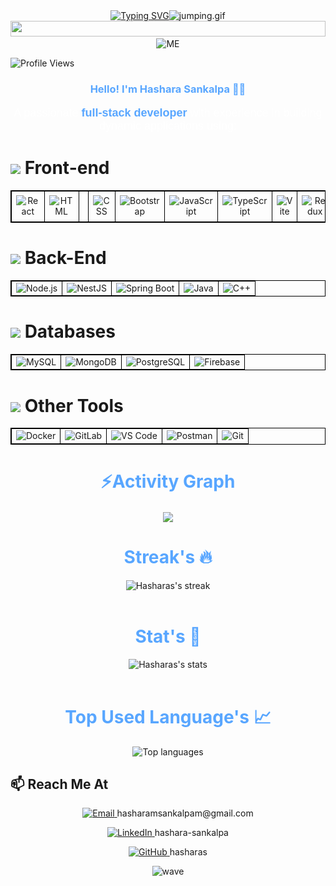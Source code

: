 <!-- hi msg-->

<div align="center">
  <a href="https://git.io/typing-svg"><img src="https://readme-typing-svg.demolab.com?font=Fira+Code&size=33&pause=1000&color=58a6ff&width=435&lines=Hi+%F0%9F%91%8B%2C+I'm+Hashara" alt="Typing SVG"></a><span><img src="https://c.tenor.com/SOVMSXmWB1kAAAAi/tony-star-jumping.gif" width="70" alt="jumping.gif"></span>
</div>
<img src="https://i.imgur.com/dBaSKWF.gif" height="25" width="100%"></img>

<div align="center">
  <img src="https://raw.githubusercontent.com/SP-XD/SP-XD/main/images/dev-working_rounded.gif" width="400" height="300" alt="ME" />
</div>

<!--view count -->

![Profile Views](https://komarev.com/ghpvc/?username=hasharas&color=blue&style=flat)

<h3 style="color: #58a6ff; text-align: center;">Hello! I'm Hashara Sankalpa 👨‍💻</h3>
<p style="text-align: center; font-family: Arial, sans-serif; font-size: 18px; color: #ffffff;">
  A passionate <strong style="color: #58a6ff;">full-stack developer</strong> with experience in building dynamic applications using:
</p>



<!--language-->

<h1><img src="https://user-images.githubusercontent.com/74038190/212284087-bbe7e430-757e-4901-90bf-4cd2ce3e1852.gif" width="30"> Front-end</h1>
<table style="border: 1px solid black; border-collapse: collapse; width: 100%;">
  <tr>
    <td style="border: 1px solid black; text-align: center;">
      <img src="https://cdn.jsdelivr.net/gh/devicons/devicon/icons/react/react-original.svg" alt="React" width="40" height="40"/>
    </td>
    <td style="border: 1px solid black; text-align: center;">
      <img src="https://cdn.jsdelivr.net/gh/devicons/devicon/icons/html5/html5-original.svg" alt="HTML" width="40" height="40"/>
    </td>
    <td style="border: 1px solid black; text-align: center;">
      <img src="https://raw.githubusercontent.com/devicons/devicon/master/icons/tailwindcss/tailwindcss-original.svg" alt="TailwindCSS" width="40" height="40"/>
    </td>
    <td style="border: 1px solid black; text-align: center;">
      <img src="https://cdn.jsdelivr.net/gh/devicons/devicon/icons/css3/css3-original.svg" alt="CSS" width="40" height="40"/>
    </td>
    <td style="border: 1px solid black; text-align: center;">
      <img src="https://cdn.jsdelivr.net/gh/devicons/devicon/icons/bootstrap/bootstrap-original.svg" alt="Bootstrap" width="40" height="40"/>
    </td>
    <td style="border: 1px solid black; text-align: center;">
      <img src="https://cdn.jsdelivr.net/gh/devicons/devicon/icons/javascript/javascript-original.svg" alt="JavaScript" width="40" height="40"/>
    </td>
    <td style="border: 1px solid black; text-align: center;">
      <img src="https://cdn.jsdelivr.net/gh/devicons/devicon/icons/typescript/typescript-original.svg" alt="TypeScript" width="40" height="40"/>
    </td>
    <td style="border: 1px solid black; text-align: center;">
      <img src="https://cdn.jsdelivr.net/gh/devicons/devicon/icons/vite/vite-original.svg" alt="Vite" width="40" height="40"/>
    </td>
    <td style="border: 1px solid black; text-align: center;">
      <img src="https://cdn.jsdelivr.net/gh/devicons/devicon/icons/redux/redux-original.svg" alt="Redux" width="40" height="40"/>
    </td>
  </tr>
</table>


<h1><img src="https://user-images.githubusercontent.com/74038190/212284087-bbe7e430-757e-4901-90bf-4cd2ce3e1852.gif" width="30"> Back-End</h1>
<table style="border: 1px solid black; border-collapse: collapse; width: 100%;">
  <tr>
    <td style="border: 1px solid black; text-align: center;">
      <img src="https://cdn.jsdelivr.net/gh/devicons/devicon/icons/nodejs/nodejs-original.svg" alt="Node.js" width="40" height="40"/>
    </td>
    <td style="border: 1px solid black; text-align: center;">
      <img src="https://nestjs.com/img/logo-small.svg" alt="NestJS" width="40" height="40"/>
    </td>
    <td style="border: 1px solid black; text-align: center;">
      <img src="https://cdn.jsdelivr.net/gh/devicons/devicon/icons/spring/spring-original.svg" alt="Spring Boot" width="40" height="40"/>
    </td>
    <td style="border: 1px solid black; text-align: center;">
      <img src="https://cdn.jsdelivr.net/gh/devicons/devicon/icons/java/java-original.svg" alt="Java" width="40" height="40"/>
    </td>
    <td style="border: 1px solid black; text-align: center;">
      <img src="https://cdn.jsdelivr.net/gh/devicons/devicon/icons/cplusplus/cplusplus-original.svg" alt="C++" width="40" height="40"/>
    </td>
  </tr>
</table>

<h1><img src="https://user-images.githubusercontent.com/74038190/212284087-bbe7e430-757e-4901-90bf-4cd2ce3e1852.gif" width="30"> Databases</h1>
<table style="border: 1px solid black; border-collapse: collapse; width: 100%;">
  <tr>
    <td style="border: 1px solid black; text-align: center;">
      <img src="https://cdn.jsdelivr.net/gh/devicons/devicon/icons/mysql/mysql-original.svg" alt="MySQL" width="40" height="40"/>  
    </td>
    <td style="border: 1px solid black; text-align: center;">
      <img src="https://cdn.jsdelivr.net/gh/devicons/devicon/icons/mongodb/mongodb-original.svg" alt="MongoDB" width="40" height="40"/>
    </td>
    <td style="border: 1px solid black; text-align: center;">
      <img src="https://cdn.jsdelivr.net/gh/devicons/devicon/icons/postgresql/postgresql-original.svg" alt="PostgreSQL" width="40" height="40"/>
    </td>
    <td style="border: 1px solid black; text-align: center;">
      <img src="https://cdn.jsdelivr.net/gh/devicons/devicon/icons/firebase/firebase-plain.svg" alt="Firebase" width="40" height="40"/>
    </td>
  </tr>
</table>


<h1><img src="https://user-images.githubusercontent.com/74038190/212284087-bbe7e430-757e-4901-90bf-4cd2ce3e1852.gif" width="30"> Other Tools</h1>
<table style="border: 1px solid black; border-collapse: collapse; width: 100%;">
  <tr>
    <td style="border: 1px solid black; text-align: center;">
      <img src="https://cdn.jsdelivr.net/gh/devicons/devicon/icons/docker/docker-original.svg" alt="Docker" width="40" height="40"/>  
    </td>
    <td style="border: 1px solid black; text-align: center;">
      <img src="https://cdn.jsdelivr.net/gh/devicons/devicon/icons/gitlab/gitlab-original.svg" alt="GitLab" width="40" height="40"/>
    </td>
    <td style="border: 1px solid black; text-align: center;">
      <img src="https://cdn.jsdelivr.net/gh/devicons/devicon/icons/vscode/vscode-original.svg" alt="VS Code" width="40" height="40"/>  
    </td>
    <td style="border: 1px solid black; text-align: center;">
      <img src="https://cdn.jsdelivr.net/gh/devicons/devicon/icons/postman/postman-original.svg" alt="Postman" width="40" height="40"/> 
    </td>
    <td style="border: 1px solid black; text-align: center;">
      <img src="https://cdn.jsdelivr.net/gh/devicons/devicon/icons/git/git-original.svg" alt="Git" width="40" height="40"/>
    </td>
  </tr>
</table>


<div align="center">
  <h1 style="color: #58a6ff;">⚡Activity Graph</h1>
  <img align="center" src="https://github-readme-activity-graph.vercel.app/graph?username=hasharas&theme=react-dark&bg_color=0d1117&color=58a6ff&line=58a6ff&point=ffffff&area=58a6ff&hide_border=true"/>
</div>

<div align="center">
  <h1 style="color: #58a6ff;">Streak's 🔥</h1>
  <img alt="Hasharas's streak" src="https://streak-stats.demolab.com?user=hasharas&theme=chartreuse-dark&date_format=j%20M%5B%20Y%5D&card_width=460&background=0d1117&border=58a6ff&stroke=58a6ff&ring=58a6ff&fire=58a6ff&currStreakNum=ffffff&currStreakLabel=ffffff&mode=weekly">
</div>
<br>
<div align="center">
  <h1 style="color: #58a6ff;">Stat's 🌟</h1>
  <img alt="Hasharas's stats" src="https://github-readme-stats.vercel.app/api?username=hasharas&show_icons=true&theme=react-dark&border_color=58a6ff&icon_color=58a6ff&bg_color=0d1117&custom_title=Hasharas's_Github_stats&card_width=100&hide=issues&text_color=ffffff">
</div>
<br>
<div align="center">
  <h1 style="color: #58a6ff;">Top Used Language's 📈</h1>
  <img alt="Top languages" src="https://github-readme-stats.vercel.app/api/top-langs/?username=hasharas&theme=react-dark&layout=compact&card_width=300&border_color=58a6ff&bg_color=0d1117&text_color=ffffff">
</div>

## 📫 **Reach Me At**  
<div align="center">
  <p>
  <a href="mailto:hasharamsankalpam@gmail.com" target="_blank">
    <img src="https://cdn.jsdelivr.net/gh/devicons/devicon/icons/google/google-original.svg" alt="Email" width="20" height="20"/>
  </a>
  hasharamsankalpam@gmail.com  
  </p>
  <p>
  <a href="https://linkedin.com/in/hashara-sankalpa" target="_blank">
    <img src="https://cdn.jsdelivr.net/gh/devicons/devicon/icons/linkedin/linkedin-original.svg" alt="LinkedIn" width="20" height="20"/>
  </a>
  hashara-sankalpa
  </p>
  <p style="cursour:pointer">
  <a href="https://github.com/hasharas" target="_blank">
    <img src="https://cdn.jsdelivr.net/gh/devicons/devicon/icons/github/github-original.svg" alt="GitHub" width="20" height="20"/>
  </a>
 hasharas
  </p>

  </div>

<div align="center">
  <img src="https://camo.githubusercontent.com/ff1d4eb768b74fa335491dd8a7e87d95017665c1570e5a8828fddfdb728da450/68747470733a2f2f63617073756c652d72656e6465722e76657263656c2e6170702f6170693f747970653d776176696e6726636f6c6f723d6772616469656e74266865696768743d3130302673656374696f6e3d666f6f746572"  alt="wave" />
</div>




<!---
hasharas/hasharas is a ✨ special ✨ repository because its `README.md` (this file) appears on your GitHub profile.
You can click the Preview link to take a look at your changes.
--->
